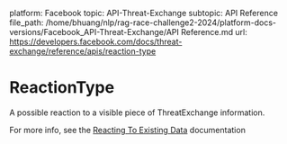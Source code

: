 platform: Facebook
topic: API-Threat-Exchange
subtopic: API Reference
file_path: /home/bhuang/nlp/rag-race-challenge2-2024/platform-docs-versions/Facebook_API-Threat-Exchange/API Reference.md
url: https://developers.facebook.com/docs/threat-exchange/reference/apis/reaction-type

# ReactionType

A possible reaction to a visible piece of ThreatExchange information.

For more info, see the [Reacting To Existing Data](https://developers.facebook.com/docs/threat-exchange/reference/reacting/v2.8) documentation